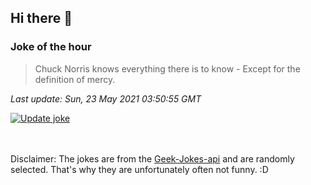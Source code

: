 ## Hi there 👋

### Joke of the hour
<!-- joke -->
>Chuck Norris knows everything there is to know - Except for the definition of mercy.
<!-- /joke -->

*Last update: Sun, 23 May 2021 03:50:55 GMT*

[![Update joke](https://github.com/nclskfm/nclskfm/actions/workflows/joke.yml/badge.svg)](https://github.com/nclskfm/nclskfm/actions/workflows/joke.yml)

<br><br>
Disclaimer: The jokes are from the [Geek-Jokes-api](https://github.com/sameerkumar18/geek-joke-api) and are randomly selected. That's why they are unfortunately often not funny. :D
